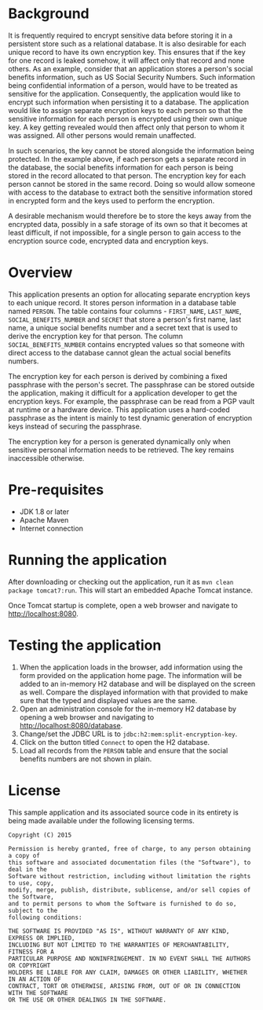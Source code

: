 # Background
It is frequently required to encrypt sensitive data before storing it in a
persistent store such as a relational database. It is also desirable for each
unique record to have its own encryption key. This ensures that if the key for
one record is leaked somehow, it will affect only that record and none others.
As an example, consider that an application stores a person's social benefits
information, such as US Social Security Numbers. Such information being
confidential information of a person, would have to be treated as sensitive for
the application. Consequently, the application would like to encrypt such
information when persisting it to a database. The application would like to
assign separate encryption keys to each person so that the sensitive
information for each person is encrypted using their own unique key. A key
getting revealed would then affect only that person to whom it was assigned.
All other persons would remain unaffected.

In such scenarios, the key cannot be stored alongside the information being
protected. In the example above, if each person gets a separate record in
the database, the social benefits information for each person is being stored
in the record allocated to that person. The encryption key for each person
cannot be stored in the same record. Doing so would allow someone with access
to the database to extract both the sensitive information stored in encrypted
form and the keys used to perform the encryption.

A desirable mechanism would therefore be to store the keys away from the
encrypted data, possibly in a safe storage of its own so that it becomes at
least difficult, if not impossible, for a single person to gain access to the
encryption source code, encrypted data and encryption keys.

# Overview
This application presents an option for allocating separate encryption keys to
each unique record. It stores person information in a database table named
`PERSON`. The table contains four columns - `FIRST_NAME`, `LAST_NAME`,
`SOCIAL_BENEFITS_NUMBER` and `SECRET` that store a person's first name, last
name, a unique social benefits number and a secret text that is used to derive
the encryption key for that person. The column `SOCIAL_BENEFITS_NUMBER`
contains encrypted values so that someone with direct access to the database
cannot glean the actual social benefits numbers.

The encryption key for each person is derived by combining a fixed passphrase
with the person's secret. The passphrase can be stored outside the application,
making it difficult for a application developer to get the encryption keys.
For example, the passphrase can be read from a PGP vault at runtime or a
hardware device. This application uses a hard-coded passphrase as the intent
is mainly to test dynamic generation of encryption keys instead of securing
the passphrase.

The encryption key for a person is generated dynamically only when sensitive
personal information needs to be retrieved. The key remains inaccessible
otherwise.

# Pre-requisites
* JDK 1.8 or later
* Apache Maven
* Internet connection

# Running the application
After downloading or checking out the application, run it as
`mvn clean package tomcat7:run`. This will start an embedded Apache Tomcat
instance.

Once Tomcat startup is complete, open a web browser and navigate to
[http://localhost:8080](http://localhost:8080).

# Testing the application
1. When the application loads in the browser, add information using the form provided on the application home page. The information will be added to an in-memory H2 database and will be displayed on the screen as well. Compare the displayed information with that provided to make sure that the typed and displayed values are the same.
1. Open an administration console for the in-memory H2 database by opening a web browser and navigating to [http://localhost:8080/database](http://localhost:8080/database).
1. Change/set the JDBC URL is to `jdbc:h2:mem:split-encryption-key`.
1. Click on the button titled `Connect` to open the H2 database.
1. Load all records from the `PERSON` table and ensure that the social benefits numbers are not shown in plain.

# License
This sample application and its associated source code in its entirety is being made
available under the following licensing terms.

    Copyright (C) 2015

    Permission is hereby granted, free of charge, to any person obtaining a copy of
    this software and associated documentation files (the "Software"), to deal in the
    Software without restriction, including without limitation the rights to use, copy,
    modify, merge, publish, distribute, sublicense, and/or sell copies of the Software,
    and to permit persons to whom the Software is furnished to do so, subject to the
    following conditions:

    THE SOFTWARE IS PROVIDED "AS IS", WITHOUT WARRANTY OF ANY KIND, EXPRESS OR IMPLIED,
    INCLUDING BUT NOT LIMITED TO THE WARRANTIES OF MERCHANTABILITY, FITNESS FOR A
    PARTICULAR PURPOSE AND NONINFRINGEMENT. IN NO EVENT SHALL THE AUTHORS OR COPYRIGHT
    HOLDERS BE LIABLE FOR ANY CLAIM, DAMAGES OR OTHER LIABILITY, WHETHER IN AN ACTION OF
    CONTRACT, TORT OR OTHERWISE, ARISING FROM, OUT OF OR IN CONNECTION WITH THE SOFTWARE
    OR THE USE OR OTHER DEALINGS IN THE SOFTWARE.
